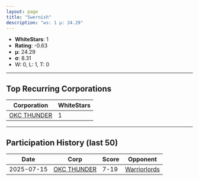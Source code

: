```yaml
---
layout: page
title: "Swernish"
description: "ws: 1 μ: 24.29"
---
```

- **WhiteStars**: 1
- **Rating**: -0.63
- **μ**: 24.29  
- **σ**: 8.31
- W: 0, L: 1, T: 0

---

## Top Recurring Corporations

| Corporation | WhiteStars |
| --- | --- |
| [OKC THUNDER](https://ws.tsl.rocks/corp/e0d10ea9212daec497d7fbfc5e33cb87a175d27e7024ea9da117385db5dbf3c2/) | 1 |

---

## Participation History (last 50)

| Date | Corp | Score | Opponent |
| --- | --- | --- | --- |
| 2025-07-15 | [OKC THUNDER](https://ws.tsl.rocks/corp/e0d10ea9212daec497d7fbfc5e33cb87a175d27e7024ea9da117385db5dbf3c2/) | 7-19 | [Warriorlords](https://ws.tsl.rocks/corp/a78c29b9e1c9f793205ba10d796dcabc114ef43d86f0bd34a43a56dc6da768aa/) |